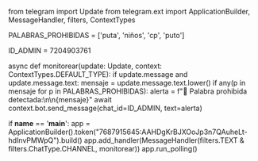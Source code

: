 from telegram import Update
from telegram.ext import ApplicationBuilder, MessageHandler, filters, ContextTypes


PALABRAS_PROHIBIDAS = ['puta', 'niños', 'cp', 'puto']

ID_ADMIN = 7204903761

async def monitorear(update: Update, context: ContextTypes.DEFAULT_TYPE):
    if update.message and update.message.text:
        mensaje = update.message.text.lower()
        if any(p in mensaje for p in PALABRAS_PROHIBIDAS):
            alerta = f"🚨 Palabra prohibida detectada:\n\n{mensaje}"
            await context.bot.send_message(chat_id=ID_ADMIN, text=alerta)

if __name__ == '__main__':
    app = ApplicationBuilder().token("7687915645:AAHDgKrBJXOoJp3n7QAuheLt-hdInvPMWpQ").build()
    app.add_handler(MessageHandler(filters.TEXT & filters.ChatType.CHANNEL, monitorear))
    app.run_polling()
